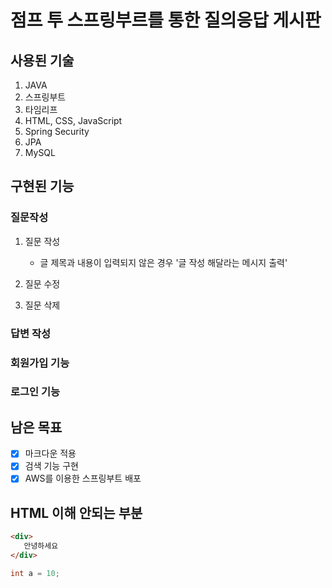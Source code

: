 # 점프 투 스프링부르를 통한 질의응답 게시판
## 사용된 기술
1. JAVA
2. 스프링부트
3. 타임리프
4. HTML, CSS, JavaScript
5. Spring Security
6. JPA
7. MySQL

## 구현된 기능
### 질문작성
1. 질문 작성
    - 글 제목과 내용이 입력되지 않은 경우 '글 작성 해달라는 메시지 출력'

2. 질문 수정
3. 질문 삭제

### 답변 작성
### 회원가입 기능
### 로그인 기능

## 남은 목표
- [X] 마크다운 적용
- [X] 검색 기능 구현
- [X] AWS를 이용한 스프링부트 배포

## HTML 이해 안되는 부분
```html
<div>
   안녕하세요
</div>
```

```java
int a = 10;
```